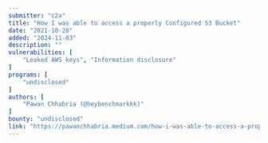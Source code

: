 ```yaml
---
submitter: "c2a"
title: "How I was able to access a properly Configured S3 Bucket"
date: "2021-10-28"
added: "2024-11-03"
description: ""
vulnerabilities: [
    "Leaked AWS keys", "Information disclosure"
]
programs: [
    "undisclosed"
]
authors: [
    "Pawan Chhabria (@heybenchmarkkk)"
]
bounty: "undisclosed"
link: "https://pawanchhabria.medium.com/how-i-was-able-to-access-a-properly-configured-s3-bucket-a0e949446341"
---
```




